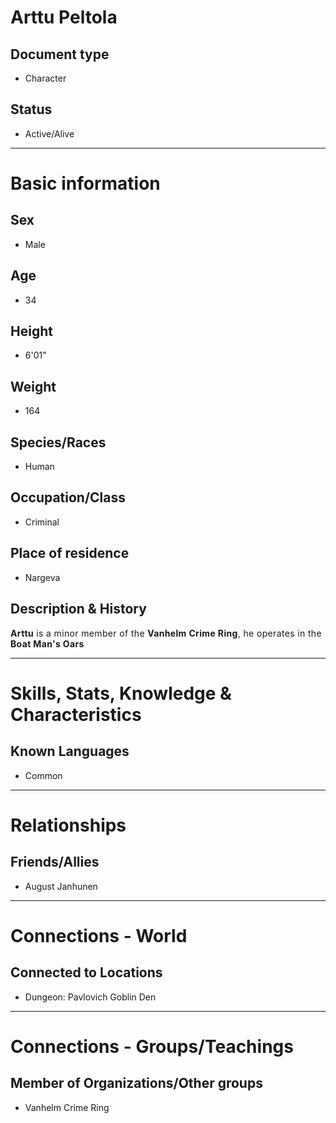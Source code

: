 # Arttu Peltola

## Document type

 - Character

## Status

 - Active/Alive

---

# Basic information

## Sex

 - Male

## Age

 - 34

## Height

 - 6'01"

## Weight

 - 164

## Species/Races

 - Human

## Occupation/Class

 - Criminal

## Place of residence

 - Nargeva

## Description & History

<div style="text-align: left;"><span style="letter-spacing: 0.025em;"><b>Arttu</b> is a minor member of the <b>Vanhelm Crime Ring</b>, he operates in the <b>Boat Man's Oars</b></span></div>

---

# Skills, Stats, Knowledge & Characteristics

## Known Languages

 - Common

---

# Relationships

## Friends/Allies

 - August Janhunen

---

# Connections - World

## Connected to Locations

 - Dungeon: Pavlovich Goblin Den

---

# Connections - Groups/Teachings

## Member of Organizations/Other groups

 - Vanhelm Crime Ring
